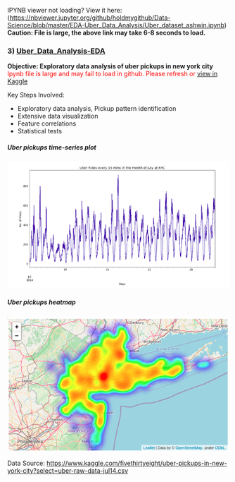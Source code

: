 IPYNB viewer not loading? View it here: (https://nbviewer.jupyter.org/github/holdmygithub/Data-Science/blob/master/EDA-Uber_Data_Analysis/Uber_dataset_ashwin.ipynb)
**Caution: File is large, the above link may take 6-8 seconds to load.**

### 3) [Uber_Data_Analysis-EDA](https://github.com/holdmygithub/Data-Science/tree/master/Uber_Data_Analysis-EDA "Uber_Data_Analysis-EDA")
**Objective: Exploratory data analysis of uber pickups in new york city**
<span style="color:red">Ipynb file is large and may fail to load in github. Please refresh or [view in Kaggle](https://www.kaggle.com/holdmykaggle/uber-data-analysis)</span>

Key Steps Involved:

- Exploratory data analysis, Pickup pattern identification
- Extensive data visualization
- Feature correlations
- Statistical tests

##### Uber pickups time-series plot
<img src='Images/uber1.png'>


##### Uber pickups heatmap
<img src='Images/uber_heatmap.png'>

Data Source: https://www.kaggle.com/fivethirtyeight/uber-pickups-in-new-york-city?select=uber-raw-data-jul14.csv
